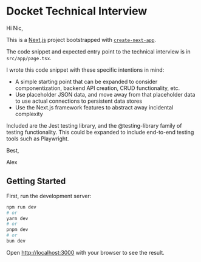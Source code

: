 # Docket Technical Interview

Hi Nic,

This is a [Next.js](https://nextjs.org) project bootstrapped with [`create-next-app`](https://nextjs.org/docs/app/api-reference/cli/create-next-app).

The code snippet and expected entry point to the technical interview is in `src/app/page.tsx`.

I wrote this code snippet with these specific intentions in mind:
- A simple starting point that can be expanded to consider componentization, backend API creation, CRUD functionality, etc.
- Use placeholder JSON data, and move away from that placeholder data to use actual connections to persistent data stores
- Use the Next.js framework features to abstract away incidental complexity

Included are the Jest testing library, and the @testing-library family of testing functionality. This could be expanded to include end-to-end testing tools such as Playwright.

Best,

Alex


## Getting Started

First, run the development server:

```bash
npm run dev
# or
yarn dev
# or
pnpm dev
# or
bun dev
```

Open [http://localhost:3000](http://localhost:3000) with your browser to see the result.

